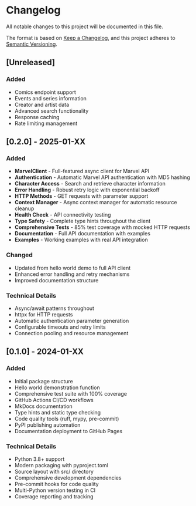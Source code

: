 # Changelog

All notable changes to this project will be documented in this file.

The format is based on [Keep a Changelog](https://keepachangelog.com/en/1.0.0/),
and this project adheres to [Semantic Versioning](https://semver.org/spec/v2.0.0.html).

## [Unreleased]

### Added
- Comics endpoint support
- Events and series information
- Creator and artist data
- Advanced search functionality
- Response caching
- Rate limiting management

## [0.2.0] - 2025-01-XX

### Added
- **MarvelClient** - Full-featured async client for Marvel API
- **Authentication** - Automatic Marvel API authentication with MD5 hashing
- **Character Access** - Search and retrieve character information
- **Error Handling** - Robust retry logic with exponential backoff
- **HTTP Methods** - GET requests with parameter support
- **Context Manager** - Async context manager for automatic resource cleanup
- **Health Check** - API connectivity testing
- **Type Safety** - Complete type hints throughout the client
- **Comprehensive Tests** - 85% test coverage with mocked HTTP requests
- **Documentation** - Full API documentation with examples
- **Examples** - Working examples with real API integration

### Changed
- Updated from hello world demo to full API client
- Enhanced error handling and retry mechanisms
- Improved documentation structure

### Technical Details
- Async/await patterns throughout
- httpx for HTTP requests
- Automatic authentication parameter generation
- Configurable timeouts and retry limits
- Connection pooling and resource management

## [0.1.0] - 2024-01-XX

### Added
- Initial package structure
- Hello world demonstration function
- Comprehensive test suite with 100% coverage
- GitHub Actions CI/CD workflows
- MkDocs documentation
- Type hints and static type checking
- Code quality tools (ruff, mypy, pre-commit)
- PyPI publishing automation
- Documentation deployment to GitHub Pages

### Technical Details
- Python 3.8+ support
- Modern packaging with pyproject.toml
- Source layout with src/ directory
- Comprehensive development dependencies
- Pre-commit hooks for code quality
- Multi-Python version testing in CI
- Coverage reporting and tracking
